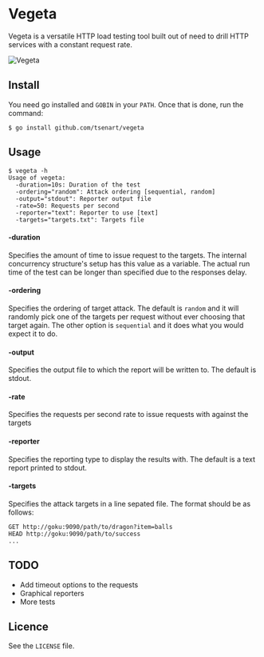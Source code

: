 # Vegeta

Vegeta is a versatile HTTP load testing tool built out of need to drill
HTTP services with a constant request rate.

![Vegeta](https://dl.dropboxusercontent.com/u/83217940/vegeta.png)

## Install
You need go installed and `GOBIN` in your `PATH`. Once that is done, run the
command:
```shell
$ go install github.com/tsenart/vegeta
```

## Usage
```shell
$ vegeta -h
Usage of vegeta:
  -duration=10s: Duration of the test
  -ordering="random": Attack ordering [sequential, random]
  -output="stdout": Reporter output file
  -rate=50: Requests per second
  -reporter="text": Reporter to use [text]
  -targets="targets.txt": Targets file
```

#### -duration
Specifies the amount of time to issue request to the targets.
The internal concurrency structure's setup has this value as a variable.
The actual run time of the test can be longer than specified due to the
responses delay.

#### -ordering
Specifies the ordering of target attack. The default is `random` and
it will randomly pick one of the targets per request without ever choosing
that target again.
The other option is `sequential` and it does what you would expect it to
do.

#### -output
Specifies the output file to which the report will be written to.
The default is stdout.

####  -rate
Specifies the requests per second rate to issue requests with against
the targets

#### -reporter
Specifies the reporting type to display the results with.
The default is a text report printed to stdout.

#### -targets
Specifies the attack targets in a line sepated file. The format should
be as follows:
```
GET http://goku:9090/path/to/dragon?item=balls
HEAD http://goku:9090/path/to/success
...
```


## TODO
* Add timeout options to the requests
* Graphical reporters
* More tests

## Licence
See the `LICENSE` file.




